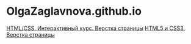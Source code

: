 # OlgaZaglavnova.github.io
<a href="https://olgazaglavnova.github.io/OZaglavnova_HTMLCSS1_lesson8">HTML/CSS. Интерактивный курс. Верстка страницы</a>
<a href="https://olgazaglavnova.github.io/OZaglavnova_HTMLCSS2_lesson3">HTML5 и CSS3. Верстка страницы</a>
